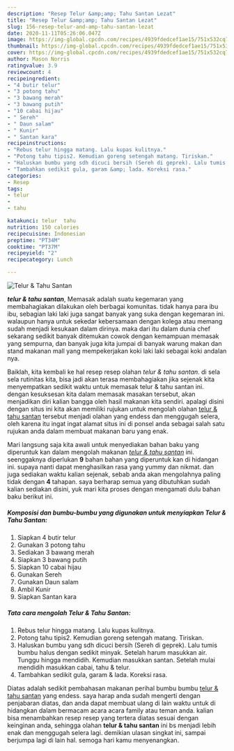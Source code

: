 ```yaml
---
description: "Resep Telur &amp;amp; Tahu Santan Lezat"
title: "Resep Telur &amp;amp; Tahu Santan Lezat"
slug: 156-resep-telur-and-amp-tahu-santan-lezat
date: 2020-11-11T05:26:06.047Z
image: https://img-global.cpcdn.com/recipes/4939fdedcef1ae15/751x532cq70/telur-tahu-santan-foto-resep-utama.jpg
thumbnail: https://img-global.cpcdn.com/recipes/4939fdedcef1ae15/751x532cq70/telur-tahu-santan-foto-resep-utama.jpg
cover: https://img-global.cpcdn.com/recipes/4939fdedcef1ae15/751x532cq70/telur-tahu-santan-foto-resep-utama.jpg
author: Mason Norris
ratingvalue: 3.9
reviewcount: 4
recipeingredient:
- "4 butir telur"
- "3 potong tahu"
- "3 bawang merah"
- "3 bawang putih"
- "10 cabai hijau"
- " Sereh"
- " Daun salam"
- " Kunir"
- " Santan kara"
recipeinstructions:
- "Rebus telur hingga matang. Lalu kupas kulitnya."
- "Potong tahu tipis2. Kemudian goreng setengah matang. Tiriskan."
- "Haluskan bumbu yang sdh dicuci bersih (Sereh di geprek). Lalu tumis bumbu halus dengan sedikit minyak. Setelah harum masukkan air. Tunggu hingga mendidih. Kemudian masukkan santan. Setelah mulai mendidih masukkan cabai, tahu &amp; telur."
- "Tambahkan sedikit gula, garam &amp; lada. Koreksi rasa."
categories:
- Resep
tags:
- telur
- 
- tahu

katakunci: telur  tahu 
nutrition: 150 calories
recipecuisine: Indonesian
preptime: "PT34M"
cooktime: "PT37M"
recipeyield: "2"
recipecategory: Lunch

---
```



![Telur &amp; Tahu Santan](https://img-global.cpcdn.com/recipes/4939fdedcef1ae15/751x532cq70/telur-tahu-santan-foto-resep-utama.jpg)

<b><i>telur &amp; tahu santan</i></b>, Memasak adalah suatu kegemaran yang membahagiakan dilakukan oleh berbagai komunitas. tidak hanya para ibu ibu, sebagian laki laki juga sangat banyak yang suka dengan kegemaran ini. walaupun hanya untuk sekedar kebersamaan dengan kolega atau memang sudah menjadi kesukaan dalam dirinya. maka dari itu dalam dunia chef sekarang sedikit banyak ditemukan cowok dengan kemampuan memasak yang sempurna, dan banyak juga kita jumpai di banyak warung makan dan stand makanan mall yang mempekerjakan koki laki laki sebagai koki andalan nya.



Baiklah, kita kembali ke hal resep resep olahan <i>telur &amp; tahu santan</i>. di sela sela rutinitas kita, bisa jadi akan terasa membahagiakan jika sejenak kita menyempatkan sedikit waktu untuk memasak telur &amp; tahu santan ini. dengan kesuksesan kita dalam memasak masakan tersebut, akan menjadikan diri kalian bangga oleh hasil makanan kita sendiri. apalagi disini dengan situs ini kita akan memiliki rujukan untuk mengolah olahan <u>telur &amp; tahu santan</u> tersebut menjadi olahan yang endess dan menggugah selera, oleh karena itu ingat ingat alamat situs ini di ponsel anda sebagai salah satu rujukan anda dalam membuat makanan baru yang enak.


Mari langsung saja kita awali untuk menyediakan bahan baku yang diperuntuk kan dalam mengolah makanan <u><i>telur &amp; tahu santan</i></u> ini. seenggaknya diperlukan <b>9</b> bahan bahan yang diperuntuk kan di hidangan ini. supaya nanti dapat menghasilkan rasa yang yummy dan nikmat. dan juga sediakan waktu kalian sejenak, sebab anda akan mengolahnya paling tidak dengan <b>4</b> tahapan. saya berharap semua yang dibutuhkan sudah kalian sediakan disini, yuk mari kita proses dengan mengamati dulu bahan baku berikut ini.

<!--inarticleads1-->

##### Komposisi dan bumbu-bumbu yang digunakan untuk menyiapkan Telur &amp; Tahu Santan:

1. Siapkan 4 butir telur
1. Gunakan 3 potong tahu
1. Sediakan 3 bawang merah
1. Siapkan 3 bawang putih
1. Siapkan 10 cabai hijau
1. Gunakan  Sereh
1. Gunakan  Daun salam
1. Ambil  Kunir
1. Siapkan  Santan kara




<!--inarticleads2-->

##### Tata cara mengolah Telur &amp; Tahu Santan:

1. Rebus telur hingga matang. Lalu kupas kulitnya.
1. Potong tahu tipis2. Kemudian goreng setengah matang. Tiriskan.
1. Haluskan bumbu yang sdh dicuci bersih (Sereh di geprek). Lalu tumis bumbu halus dengan sedikit minyak. Setelah harum masukkan air. Tunggu hingga mendidih. Kemudian masukkan santan. Setelah mulai mendidih masukkan cabai, tahu &amp; telur.
1. Tambahkan sedikit gula, garam &amp; lada. Koreksi rasa.




Diatas adalah sedikit pembahasan makanan perihal bumbu bumbu <u>telur &amp; tahu santan</u> yang endess. saya harap anda sudah mengerti dengan penjabaran diatas, dan anda dapat membuat ulang di lain waktu untuk di hidangkan dalam bermacam acara acara family atau teman anda. kalian bisa menambahkan resep resep yang tertera diatas sesuai dengan keinginan anda, sehingga olahan <b>telur &amp; tahu santan</b> ini bs menjadi lebih enak dan menggugah selera lagi. demikian ulasan singkat ini, sampai berjumpa lagi di lain hal. semoga hari kamu menyenangkan.
